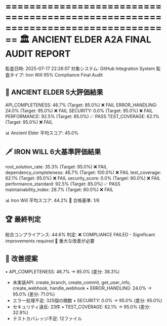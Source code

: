 ================================================================================
🏛️ ANCIENT ELDER A2A FINAL AUDIT REPORT
================================================================================
監査日時: 2025-07-17 22:26:07
対象システム: GitHub Integration System
監査タイプ: Iron Will 95% Compliance Final Audit

🌟 ANCIENT ELDER 5大評価結果
--------------------------------------------------
API_COMPLETENESS: 46.7% (Target: 85.0%) ❌ FAIL
ERROR_HANDLING: 24.0% (Target: 95.0%) ❌ FAIL
SECURITY: 0.0% (Target: 95.0%) ❌ FAIL
PERFORMANCE: 92.5% (Target: 85.0%) ✅ PASS
TEST_COVERAGE: 62.1% (Target: 95.0%) ❌ FAIL

📊 Ancient Elder 平均スコア: 45.0%

🗡️ IRON WILL 6大基準評価結果
--------------------------------------------------
root_solution_rate: 35.3% (Target: 95.0%) ❌ FAIL
dependency_completeness: 46.7% (Target: 100.0%) ❌ FAIL
test_coverage: 62.1% (Target: 95.0%) ❌ FAIL
security_score: 0.0% (Target: 90.0%) ❌ FAIL
performance_standard: 92.5% (Target: 85.0%) ✅ PASS
maintainability_index: 28.7% (Target: 80.0%) ❌ FAIL

📊 Iron Will 平均スコア: 44.2%
🎯 合格基準: 1/6

🏆 最終判定
--------------------------------------------------
総合コンプライアンス: 44.6%
判定: ❌ COMPLIANCE FAILED - Significant improvements required
🚨 重大な改善が必要

🔧 改善提案
--------------------------------------------------
• API_COMPLETENESS: 46.7% → 85.0% (差分: 38.3%)
  - 未実装API: create_branch, create_commit, get_user_info, create_webhook, handle_webhook
• ERROR_HANDLING: 24.0% → 95.0% (差分: 71.0%)
  - エラー処理不足: 325個の関数
• SECURITY: 0.0% → 95.0% (差分: 95.0%)
  - セキュリティ違反: 23件
• TEST_COVERAGE: 62.1% → 95.0% (差分: 32.9%)
  - テストカバレッジ不足: 12ファイル
